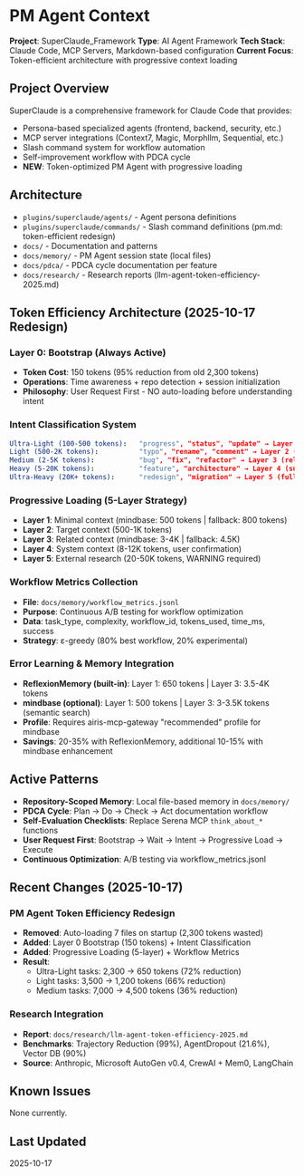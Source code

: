 # PM Agent Context

**Project**: SuperClaude_Framework
**Type**: AI Agent Framework
**Tech Stack**: Claude Code, MCP Servers, Markdown-based configuration
**Current Focus**: Token-efficient architecture with progressive context loading

## Project Overview

SuperClaude is a comprehensive framework for Claude Code that provides:
- Persona-based specialized agents (frontend, backend, security, etc.)
- MCP server integrations (Context7, Magic, Morphllm, Sequential, etc.)
- Slash command system for workflow automation
- Self-improvement workflow with PDCA cycle
- **NEW**: Token-optimized PM Agent with progressive loading

## Architecture

- `plugins/superclaude/agents/` - Agent persona definitions
- `plugins/superclaude/commands/` - Slash command definitions (pm.md: token-efficient redesign)
- `docs/` - Documentation and patterns
- `docs/memory/` - PM Agent session state (local files)
- `docs/pdca/` - PDCA cycle documentation per feature
- `docs/research/` - Research reports (llm-agent-token-efficiency-2025.md)

## Token Efficiency Architecture (2025-10-17 Redesign)

### Layer 0: Bootstrap (Always Active)
- **Token Cost**: 150 tokens (95% reduction from old 2,300 tokens)
- **Operations**: Time awareness + repo detection + session initialization
- **Philosophy**: User Request First - NO auto-loading before understanding intent

### Intent Classification System
```yaml
Ultra-Light (100-500 tokens):   "progress", "status", "update" → Layer 1 only
Light (500-2K tokens):          "typo", "rename", "comment" → Layer 2 (target file)
Medium (2-5K tokens):           "bug", "fix", "refactor" → Layer 3 (related files)
Heavy (5-20K tokens):           "feature", "architecture" → Layer 4 (subsystem)
Ultra-Heavy (20K+ tokens):      "redesign", "migration" → Layer 5 (full + research)
```

### Progressive Loading (5-Layer Strategy)
- **Layer 1**: Minimal context (mindbase: 500 tokens | fallback: 800 tokens)
- **Layer 2**: Target context (500-1K tokens)
- **Layer 3**: Related context (mindbase: 3-4K | fallback: 4.5K)
- **Layer 4**: System context (8-12K tokens, user confirmation)
- **Layer 5**: External research (20-50K tokens, WARNING required)

### Workflow Metrics Collection
- **File**: `docs/memory/workflow_metrics.jsonl`
- **Purpose**: Continuous A/B testing for workflow optimization
- **Data**: task_type, complexity, workflow_id, tokens_used, time_ms, success
- **Strategy**: ε-greedy (80% best workflow, 20% experimental)

### Error Learning & Memory Integration
- **ReflexionMemory (built-in)**: Layer 1: 650 tokens | Layer 3: 3.5-4K tokens
- **mindbase (optional)**: Layer 1: 500 tokens | Layer 3: 3-3.5K tokens (semantic search)
- **Profile**: Requires airis-mcp-gateway "recommended" profile for mindbase
- **Savings**: 20-35% with ReflexionMemory, additional 10-15% with mindbase enhancement

## Active Patterns

- **Repository-Scoped Memory**: Local file-based memory in `docs/memory/`
- **PDCA Cycle**: Plan → Do → Check → Act documentation workflow
- **Self-Evaluation Checklists**: Replace Serena MCP `think_about_*` functions
- **User Request First**: Bootstrap → Wait → Intent → Progressive Load → Execute
- **Continuous Optimization**: A/B testing via workflow_metrics.jsonl

## Recent Changes (2025-10-17)

### PM Agent Token Efficiency Redesign
- **Removed**: Auto-loading 7 files on startup (2,300 tokens wasted)
- **Added**: Layer 0 Bootstrap (150 tokens) + Intent Classification
- **Added**: Progressive Loading (5-layer) + Workflow Metrics
- **Result**:
  - Ultra-Light tasks: 2,300 → 650 tokens (72% reduction)
  - Light tasks: 3,500 → 1,200 tokens (66% reduction)
  - Medium tasks: 7,000 → 4,500 tokens (36% reduction)

### Research Integration
- **Report**: `docs/research/llm-agent-token-efficiency-2025.md`
- **Benchmarks**: Trajectory Reduction (99%), AgentDropout (21.6%), Vector DB (90%)
- **Source**: Anthropic, Microsoft AutoGen v0.4, CrewAI + Mem0, LangChain

## Known Issues

None currently.

## Last Updated

2025-10-17
